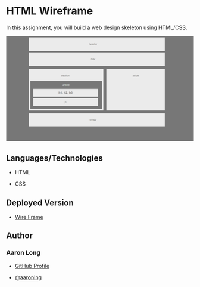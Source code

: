 # HTML Wireframe

In this assignment, you will build a web design skeleton using HTML/CSS.

![Wireframe](images/final.png)

## Languages/Technologies

- HTML

- CSS

## Deployed Version

- [Wire Frame](https://aaronlng.github.io/psychic-game/)

## Author

### Aaron Long

- [GitHub Profile](https://github.com/aaronlng/)

- [@aaronlng](https://twitter.com/aaronlng)
